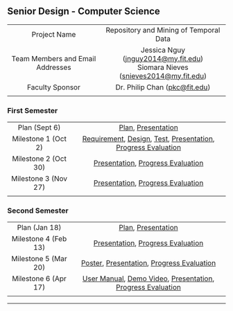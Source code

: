 ## Senior Design - Computer Science

|  |  |
| :---: | :---: |
| Project Name | Repository and Mining of Temporal Data |
| Team Members and Email Addresses | Jessica Nguy     (jnguy2014@my.fit.edu) <br/> Siomara Nieves     (snieves2014@my.fit.edu) |
| Faculty Sponsor | Dr. Philip Chan     (pkc@fit.edu) |
|  |  |



### First Semester 

|  |  |
| :---: | :---: |
| Plan (Sept 6) | [Plan](https://jlnguy.github.io/RepoMining/seniorDesignDocs/Project%20Plan.pdf), [Presentation](https://jlnguy.github.io/RepoMining/seniorDesignDocs/Project%20Plan%20Presentation.pdf) | 
| Milestone 1 (Oct 2) | [Requirement](https://jlnguy.github.io/RepoMining/seniorDesignDocs/Requirement%20Document.pdf), [Design](), [Test](https://jlnguy.github.io/RepoMining/seniorDesignDocs/Test%20Plan.pdf), [Presentation](https://jlnguy.github.io/RepoMining/seniorDesignDocs/Milestone%201%20Presentation.pdf), [Progress Evaluation](https://jlnguy.github.io/RepoMining/seniorDesignDocs/Milestone%20Evaluation%201.pdf) |
| Milestone 2 (Oct 30) | [Presentation](), [Progress Evaluation]() |
| Milestone 3 (Nov 27) | [Presentation](), [Progress Evaluation]() |
|  |  |



### Second Semester

|  |  |
| :---: | :---: |
| Plan (Jan 18) | [Plan](), [Presentation]() |
| Milestone 4 (Feb 13) | [Presentation](), [Progress Evaluation]() |
| Milestone 5 (Mar 20) | [Poster](), [Presentation](), [Progress Evaluation]() |
| Milestone 6 (Apr 17) | [User Manual](), [Demo Video](), [Presentation](), [Progress Evaluation]() |
|  |  |

 

*** 
